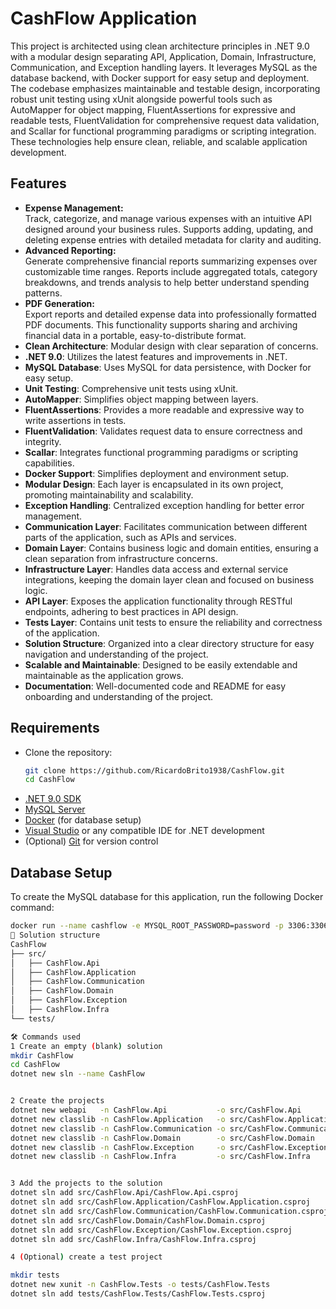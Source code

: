 # CashFlow Application
This project is architected using clean architecture principles in .NET 9.0 with a modular design separating API, Application, Domain, Infrastructure, Communication, and Exception handling layers. It leverages MySQL as the database backend, with Docker support for easy setup and deployment. The codebase emphasizes maintainable and testable design, incorporating robust unit testing using xUnit alongside powerful tools such as AutoMapper for object mapping, FluentAssertions for expressive and readable tests, FluentValidation for comprehensive request data validation, and Scallar for functional programming paradigms or scripting integration. These technologies help ensure clean, reliable, and scalable application development.

## Features

- **Expense Management:**  
  Track, categorize, and manage various expenses with an intuitive API designed around your business rules. Supports adding, updating, and deleting expense entries with detailed metadata for clarity and auditing.
- **Advanced Reporting:**  
  Generate comprehensive financial reports summarizing expenses over customizable time ranges. Reports include aggregated totals, category breakdowns, and trends analysis to help better understand spending patterns.
- **PDF Generation:**  
  Export reports and detailed expense data into professionally formatted PDF documents. This functionality supports sharing and archiving financial data in a portable, easy-to-distribute format.
- **Clean Architecture**: Modular design with clear separation of concerns.
- **.NET 9.0**: Utilizes the latest features and improvements in .NET.
- **MySQL Database**: Uses MySQL for data persistence, with Docker for easy setup.
- **Unit Testing**: Comprehensive unit tests using xUnit.
- **AutoMapper**: Simplifies object mapping between layers.
- **FluentAssertions**: Provides a more readable and expressive way to write assertions in tests.
- **FluentValidation**: Validates request data to ensure correctness and integrity.
- **Scallar**: Integrates functional programming paradigms or scripting capabilities.
- **Docker Support**: Simplifies deployment and environment setup.
- **Modular Design**: Each layer is encapsulated in its own project, promoting maintainability and scalability.
- **Exception Handling**: Centralized exception handling for better error management.
- **Communication Layer**: Facilitates communication between different parts of the application, such as APIs and services.
- **Domain Layer**: Contains business logic and domain entities, ensuring a clean separation from infrastructure concerns.
- **Infrastructure Layer**: Handles data access and external service integrations, keeping the domain layer clean and focused on business logic.
- **API Layer**: Exposes the application functionality through RESTful endpoints, adhering to best practices in API design.
- **Tests Layer**: Contains unit tests to ensure the reliability and correctness of the application.
- **Solution Structure**: Organized into a clear directory structure for easy navigation and understanding of the project.
- **Scalable and Maintainable**: Designed to be easily extendable and maintainable as the application grows.
- **Documentation**: Well-documented code and README for easy onboarding and understanding of the project.

## Requirements
- Clone the repository:
  ```bash
  git clone https://github.com/RicardoBrito1938/CashFlow.git
  cd CashFlow
  ```
- [.NET 9.0 SDK](https://dotnet.microsoft.com/en-us/download/dotnet/9.0)
- [MySQL Server](https://dev.mysql.com/downloads/mysql/)
- [Docker](https://www.docker.com/products/docker-desktop/) (for database setup)
- [Visual Studio](https://visualstudio.microsoft.com/vs/) or any compatible IDE for .NET development
- (Optional) [Git](https://git-scm.com/) for version control


## Database Setup

To create the MySQL database for this application, run the following Docker command:

```bash
docker run --name cashflow -e MYSQL_ROOT_PASSWORD=password -p 3306:3306 -d mysql:latest
📁 Solution structure
CashFlow
├── src/
│   ├── CashFlow.Api
│   ├── CashFlow.Application
│   ├── CashFlow.Communication
│   ├── CashFlow.Domain
│   ├── CashFlow.Exception
│   ├── CashFlow.Infra
└── tests/

🛠 Commands used
1 Create an empty (blank) solution
mkdir CashFlow
cd CashFlow
dotnet new sln --name CashFlow


2 Create the projects
dotnet new webapi   -n CashFlow.Api           -o src/CashFlow.Api
dotnet new classlib -n CashFlow.Application   -o src/CashFlow.Application
dotnet new classlib -n CashFlow.Communication -o src/CashFlow.Communication
dotnet new classlib -n CashFlow.Domain        -o src/CashFlow.Domain
dotnet new classlib -n CashFlow.Exception     -o src/CashFlow.Exception
dotnet new classlib -n CashFlow.Infra         -o src/CashFlow.Infra


3 Add the projects to the solution
dotnet sln add src/CashFlow.Api/CashFlow.Api.csproj
dotnet sln add src/CashFlow.Application/CashFlow.Application.csproj
dotnet sln add src/CashFlow.Communication/CashFlow.Communication.csproj
dotnet sln add src/CashFlow.Domain/CashFlow.Domain.csproj
dotnet sln add src/CashFlow.Exception/CashFlow.Exception.csproj
dotnet sln add src/CashFlow.Infra/CashFlow.Infra.csproj

4 (Optional) create a test project

mkdir tests
dotnet new xunit -n CashFlow.Tests -o tests/CashFlow.Tests
dotnet sln add tests/CashFlow.Tests/CashFlow.Tests.csproj
```
